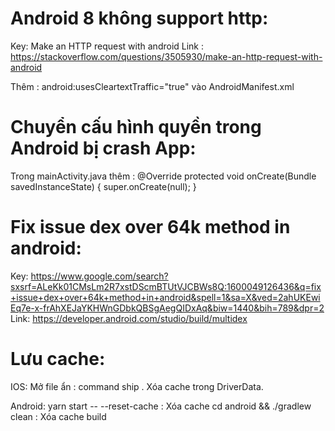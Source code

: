 # Android 8 không support http:

Key: Make an HTTP request with android
Link : https://stackoverflow.com/questions/3505930/make-an-http-request-with-android

Thêm :
android:usesCleartextTraffic="true" vào AndroidManifest.xml

# Chuyển cấu hình quyền trong Android bị crash App:

Trong mainActivity.java thêm :
@Override
protected void onCreate(Bundle savedInstanceState) {
super.onCreate(null);
}

# Fix issue dex over 64k method in android:

Key:
https://www.google.com/search?sxsrf=ALeKk01CMsLm2R7xstDScmBTUtVJCBWs8Q:1600049126436&q=fix+issue+dex+over+64k+method+in+android&spell=1&sa=X&ved=2ahUKEwiEq7e-x-frAhXEJaYKHWnGDbkQBSgAegQIDxAq&biw=1440&bih=789&dpr=2
Link: https://developer.android.com/studio/build/multidex

# Lưu cache:

IOS:
Mở file ẩn : command ship .
Xóa cache trong DriverData.

Android:
yarn start -- --reset-cache : Xóa cache
cd android && ./gradlew clean : Xóa cache build
